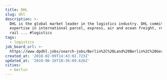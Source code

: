 ```yaml
---
title: DHL
slug: dhl
description: >-
  DHL is the global market leader in the logistics industry. DHL commits its
  expertise in international parcel, express, air and ocean freight, road and
  rail ... #logistics
tags:
  - logistics
job_board_url: >-
  https://www.dpdhl.jobs/search-jobs/Berlin%2C%20Land%20Berlin%2C%20Germany/1886/4/2921044-2950157-2950159/52x52437/13x41053/50/2
created_at: '2018-02-09T14:43:02.723Z'
updated_at: '2019-06-16T10:36:09.626Z'
cities:
  - berlin
---
```


